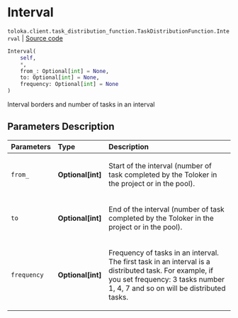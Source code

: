 # Interval
`toloka.client.task_distribution_function.TaskDistributionFunction.Interval` | [Source code](https://github.com/Toloka/toloka-kit/blob/v1.2.0.post1/src/client/task_distribution_function.py#L36)

```python
Interval(
    self,
    *,
    from_: Optional[int] = None,
    to: Optional[int] = None,
    frequency: Optional[int] = None
)
```

Interval borders and number of tasks in an interval

## Parameters Description

| Parameters | Type | Description |
| :----------| :----| :-----------|
`from_`|**Optional\[int\]**|<p>Start of the interval (number of task completed by the Toloker in the project or in the pool).</p>
`to`|**Optional\[int\]**|<p>End of the interval (number of task completed by the Toloker in the project or in the pool).</p>
`frequency`|**Optional\[int\]**|<p>Frequency of tasks in an interval. The first task in an interval is a distributed task. For example, if you set frequency: 3 tasks number 1, 4, 7 and so on will be distributed tasks.</p>
